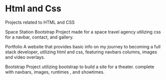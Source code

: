 # Html and Css
 
 
 Projects related to HTML and CSS
 
Space Station Bootstrap
 Project made for a space travel agency utilizing css for a navbar, contact, and gallery.


Portfolio
A website that provides basic info on my journey to becoming a full stack developer, utilizing html and css, featuring navbars columns, images and video overlays.

Bootstrap
Project utilizing bootstrap to build a site for a theater. complete with navbars, images, runtimes , and showtimes.
